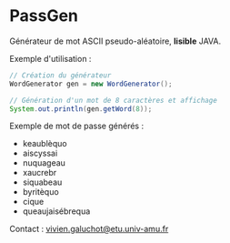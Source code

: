 # PassGen
Générateur de mot ASCII pseudo-aléatoire, **lisible** JAVA.

Exemple d'utilisation :
```java
// Création du générateur
WordGenerator gen = new WordGenerator();

// Génération d'un mot de 8 caractères et affichage
System.out.println(gen.getWord(8));
```

Exemple de mot de passe générés :
* keaublèquo
* aiscyssai
* nuquageau
* xaucrebr
* siquabeau
* byritèquo
* cique
* queaujaisébrequa

Contact : vivien.galuchot@etu.univ-amu.fr
